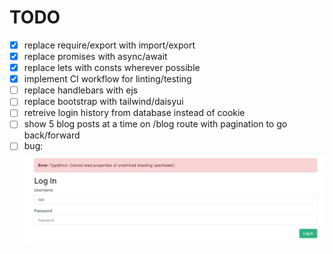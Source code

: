# TODO

- [x] replace require/export with import/export
- [x] replace promises with async/await
- [x] replace lets with consts wherever possible
- [x] implement CI workflow for linting/testing
- [ ] replace handlebars with ejs
- [ ] replace bootstrap with tailwind/daisyui
- [ ] retreive login history from database instead of cookie
- [ ] show 5 blog posts at a time on /blog route with pagination to go back/forward
- [ ] bug: ![Alt text](image.png)
